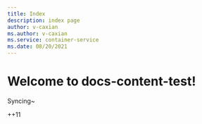 ```yaml
---
title: Index
description: index page
author: v-caxian
ms.author: v-caxian
ms.service: container-service
ms.date: 08/20/2021
---
```


# Welcome to docs-content-test!

Syncing~

++11
